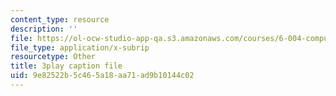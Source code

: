 ```yaml
---
content_type: resource
description: ''
file: https://ol-ocw-studio-app-qa.s3.amazonaws.com/courses/6-004-computation-structures-spring-2017/9e82522b5c465a18aa71ad9b10144c02_3LQUrpSADx8.vtt
file_type: application/x-subrip
resourcetype: Other
title: 3play caption file
uid: 9e82522b-5c46-5a18-aa71-ad9b10144c02
---
```

